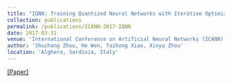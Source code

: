 ```yaml
---
title: "IQNN: Training Quantized Neural Networks with Iterative Optimizations"
collection: publications
permalink: /publications/ICANN-2017-IQNN
date: 2017-03-31
venue: 'International Conference on Artificial Neural Networks (ICANN)'
author: 'Shuchang Zhou, He Wen, Taihong Xiao, Xinyu Zhou'
location: 'Alghero, Sardinia, Italy'
---
```


[[Paper]](https://link.springer.com/chapter/10.1007%2F978-3-319-68612-7_78)

